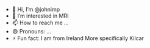- 👋 Hi, I’m @johnimp
- 👀 I’m interested in MRI
- 📫 How to reach me ...
- 😄 Pronouns: ...
- ⚡ Fun fact: I am from Ireland
More specifically Kilcar

<!---
johnimp/johnimp is a ✨ special ✨ repository because its `README.md` (this file) appears on your GitHub profile.
You can click the Preview link to take a look at your changes.
--->
